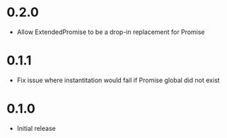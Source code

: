 # 0.2.0
* Allow ExtendedPromise to be a drop-in replacement for Promise

# 0.1.1
* Fix issue where instantitation would fail if Promise global did not exist

# 0.1.0
* Initial release
